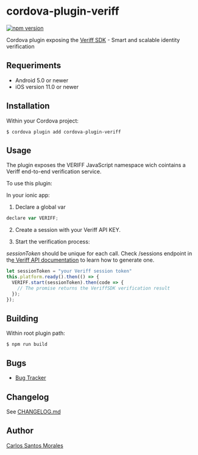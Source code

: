 
# cordova-plugin-veriff  

[![npm version](https://img.shields.io/npm/v/cordova-plugin-veriff)](https://www.npmjs.com/package/cordova-plugin-veriff)


Cordova plugin exposing the [Veriff SDK](https://www.veriff.com/) - Smart and scalable identity verification

## Requeriments
- Android 5.0 or newer
- iOS version 11.0 or newer
## Installation

Within your Cordova project:

`$ cordova plugin add cordova-plugin-veriff`


## Usage

The plugin exposes the VERIFF JavaScript namespace wich cointains a Veriff end-to-end verification service.

To use this plugin:

In your ionic app:

1. Declare a global var

```javascript
declare var VERIFF;
```

2. Create a session with your Veriff API KEY.


2. Start the verification process:

*sessionToken* should be unique for each call. Check /sessions endpoint in th[e Veriff API documentation](https://developers.veriff.com/#sessions) to learn how to generate one.

```javascript
let sessionToken = "your Veriff session token"
this.platform.ready().then(() => {
  VERIFF.start(sessionToken).then(code => {
    // The promise returns the VeriffSDK verification result 
  });
});
```

## Building

Within root plugin path:

`$ npm run build`

## Bugs

- [Bug Tracker](https://github.com/CSantosM/cordova-plugin-veriff/issues)

## Changelog

See [CHANGELOG.md](CHANGELOG.md)

## Author

[Carlos Santos Morales](https://www.linkedin.com/in/csantosm/)
